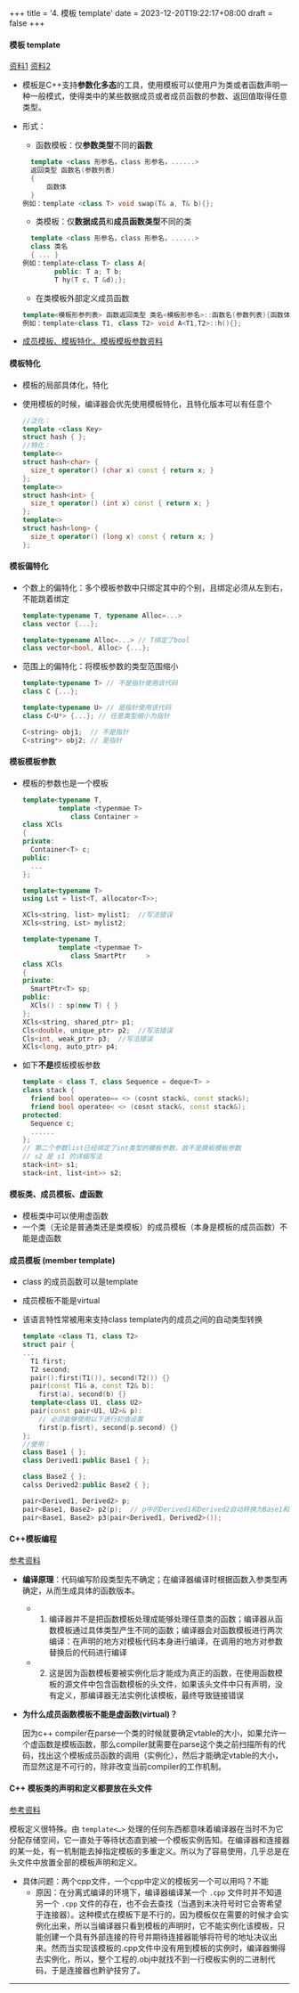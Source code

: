 +++
title = '4. 模板 template'
date = 2023-12-20T19:22:17+08:00
draft = false
+++

#### 模板 **template** 

[资料1](https://www.cnblogs.com/gw811/archive/2012/10/25/2738929.html)  [资料2](https://blog.csdn.net/hanoi_ahoj/article/details/88660481)  

* 模板是C++支持**参数化多态**的工具，使用模板可以使用户为类或者函数声明一种一般模式，使得类中的某些数据成员或者成员函数的参数、返回值取得任意类型。

* 形式：

  * 函数模板：仅**参数类型**不同的**函数**

  ```cpp
    template <class 形参名，class 形参名，......> 
    返回类型 函数名(参数列表)
    {
        函数体
    }
  例如：template <class T> void swap(T& a, T& b){};
  ```

  * 类模板：仅**数据成员**和**成员函数类型**不同的类

  ```cpp
    template <class 形参名，class 形参名，......> 
    class 类名
    { ... }
  例如：template<class T> class A{
          public: T a; T b; 
          T hy(T c, T &d);};
  ```

  * 在类模板外部定义成员函数

  ```cpp
  template<模板形参列表> 函数返回类型 类名<模板形参名>::函数名(参数列表){函数体};
  例如：template<class T1, class T2> void A<T1,T2>::h(){};
  ```

* [成员模板、模板特化、模板模板参数资料](https://blog.csdn.net/eric_dma/article/details/105425664)

#### 模板特化

* 模板的局部具体化，特化

* 使用模板的时候，编译器会优先使用模板特化，且特化版本可以有任意个

  ```c++
  //泛化：
  template <class Key>
  struct hash { };
  //特化：
  template<>
  struct hash<char> {
    size_t operator() (char x) const { return x; }
  };
  template<>
  struct hash<int> {
    size_t operator() (int x) const { return x; }
  };
  template<>
  struct hash<long> {
    size_t operator() (long x) const { return x; }
  };
  ```

#### 模板偏特化

* 个数上的偏特化：多个模板参数中只绑定其中的个别，且绑定必须从左到右，不能跳着绑定

  ```c++
  template<typename T, typename Alloc=...>
  class vector {...};
  
  template<typename Alloc=...> // T绑定了bool
  class vector<bool, Alloc> {...};
  ```

* 范围上的偏特化：将模板参数的类型范围缩小

  ```c++
  template<typename T> // 不是指针使用该代码
  class C {...};
  
  template<typename U> // 是指针使用该代码
  class C<U*> {...}; // 任意类型缩小为指针
  
  C<string> obj1;  // 不是指针
  C<string*> obj2; // 是指针
  ```

#### 模板模板参数

- 模板的参数也是一个模板

  ```c++
  template<typename T,
           template <typenmae T>
              class Container >
  class XCls
  {
  private:
    Container<T> c;
  public:
    ...
  };
  
  template<typename T>
  using Lst = list<T, allocator<T>>;
  
  XCls<string, list> mylist1;  //写法错误
  XCls<string, Lst> mylist2;
  ```

  ```c++
  template<typename T,
           template <typenmae T>
              class SmartPtr     >
  class XCls
  {
  private:
    SmartPtr<T> sp;
  public:
    XCls() : sp(new T) { }
  };
  XCls<string, shared_ptr> p1;
  Cls<double, unique_ptr> p2;  //写法错误
  Cls<int, weak_ptr> p3;  //写法错误
  XCls<long, auto_ptr> p4;
  ```

- 如下**不是**模板模板参数

  ```c++
  template < class T, class Sequence = deque<T> >
  class stack {
    friend bool operateo== <> (cosnt stack&, const stack&);
    friend bool operateo< <> (cosnt stack&, const stack&);
  protected:
    Sequence c;
    ......
  };
  // 第二个参数list已经绑定了int类型的模板参数，故不是模板模板参数
  // s2 是 s1 的详细写法
  stack<int> s1;
  stack<int, list<int>> s2;
  ```

#### 模板类、成员模板、虚函数

- 模板类中可以使用虚函数
- 一个类（无论是普通类还是类模板）的成员模板（本身是模板的成员函数）不能是虚函数

#### 成员模板 (member template)

- class 的成员函数可以是template

- 成员模板不能是virtual

- 该语言特性常被用来支持class template内的成员之间的自动类型转换

  ```c++
  template <class T1, class T2>
  struct pair {
  ...
    T1 first;
    T2 second;
    pair():first(T1()), second(T2()) {}
    pair(const T1& a, const T2& b):
      first(a), second(b) {}
    template<class U1, class U2>
    pair(const pair<U1, U2>& p):
      // 必须能够使用以下进行初值设置
      first(p.fisrt), second(p.second) {}
  };
  //使用：
  class Base1 { };
  class Derived1:public Base1 { };
  
  class Base2 { };
  calss Derived2:public Base2 { };
  
  pair<Derived1, Derived2> p;
  pair<Base1, Base2> p2(p);  // p中的Derived1和Derived2自动转换为Base1和Base2，反之则不能
  pair<Base1, Base2> p3(pair<Derived1, Derived2>());
  ```



#### C++模板编程

[参考资料](https://blog.csdn.net/lezardfu/article/details/56852043)

* **编译原理**：代码编写阶段类型先不确定；在编译器编译时根据函数入参类型再确定，从而生成具体的函数版本。

  * 1)  编译器并不是把函数模板处理成能够处理任意类的函数；编译器从函数模板通过具体类型产生不同的函数；编译器会对函数模板进行两次编译：在声明的地方对模板代码本身进行编译，在调用的地方对参数替换后的代码进行编译
  * 2)  这是因为函数模板要被实例化后才能成为真正的函数，在使用函数模板的源文件中包含函数模板的头文件，如果该头文件中只有声明，没有定义，那编译器无法实例化该模板，最终导致链接错误

* **为什么成员函数模板不能是虚函数(virtual)？**

  因为c++ compiler在parse一个类的时候就要确定vtable的大小，如果允许一个虚函数是模板函数，那么compiler就需要在parse这个类之前扫描所有的代码，找出这个模板成员函数的调用（实例化），然后才能确定vtable的大小，而显然这是不可行的，除非改变当前compiler的工作机制。

#### C++ 模板类的声明和定义都要放在头文件

[参考资料](https://www.jianshu.com/p/dc94f0cbfcf7)

模板定义很特殊。由 `template<…>` 处理的任何东西都意味着编译器在当时不为它分配存储空间，它一直处于等待状态直到被一个模板实例告知。在编译器和连接器的某一处，有一机制能去掉指定模板的多重定义。所以为了容易使用，几乎总是在头文件中放置全部的模板声明和定义。

* 具体问题：两个cpp文件，一个cpp中定义的模板另一个可以用吗？不能
  * 原因：在分离式编译的环境下，编译器编译某一个 `.cpp` 文件时并不知道另一个 `.cpp` 文件的存在，也不会去查找（当遇到未决符号时它会寄希望于连接器）。这种模式在模板下是不行的，因为模板仅在需要的时候才会实例化出来，所以当编译器只看到模板的声明时，它不能实例化该模板，只能创建一个具有外部连接的符号并期待连接器能够将符号的地址决议出来。然而当实现该模板的.cpp文件中没有用到模板的实例时，编译器懒得去实例化，所以，整个工程的.obj中就找不到一行模板实例的二进制代码，于是连接器也黔驴技穷了。

---
